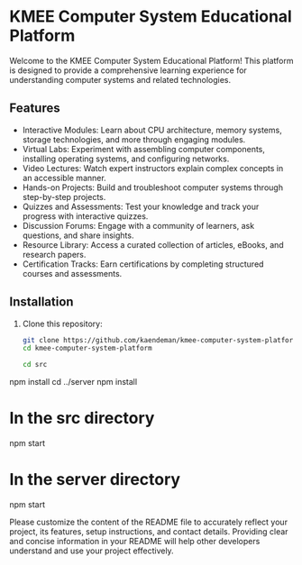 # KMEE Computer System Educational Platform

Welcome to the KMEE Computer System Educational Platform! This platform is designed to provide a comprehensive learning experience for understanding computer systems and related technologies.

## Features

- Interactive Modules: Learn about CPU architecture, memory systems, storage technologies, and more through engaging modules.
- Virtual Labs: Experiment with assembling computer components, installing operating systems, and configuring networks.
- Video Lectures: Watch expert instructors explain complex concepts in an accessible manner.
- Hands-on Projects: Build and troubleshoot computer systems through step-by-step projects.
- Quizzes and Assessments: Test your knowledge and track your progress with interactive quizzes.
- Discussion Forums: Engage with a community of learners, ask questions, and share insights.
- Resource Library: Access a curated collection of articles, eBooks, and research papers.
- Certification Tracks: Earn certifications by completing structured courses and assessments.

## Installation

1. Clone this repository:
   ```sh
   git clone https://github.com/kaendeman/kmee-computer-system-platform.git
   cd kmee-computer-system-platform

   cd src
npm install
cd ../server
npm install

# In the src directory
npm start

# In the server directory
npm start

Please customize the content of the README file to accurately reflect your project, its features, setup instructions, and contact details. Providing clear and concise information in your README will help other developers understand and use your project effectively.

